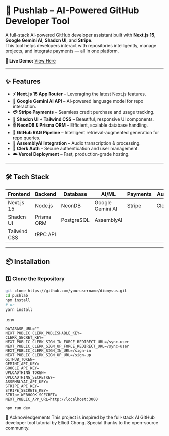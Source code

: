 # 🚀 Pushlab – AI-Powered GitHub Developer Tool

A full-stack AI-powered GitHub developer assistant built with **Next.js 15**, **Google Gemini AI**, **Shadcn UI**, and **Stripe**.  
This tool helps developers interact with repositories intelligently, manage projects, and integrate payments — all in one platform.

**🔗 Live Demo:** [View Here](https://push-lab.vercel.app)  


---

## ✨ Features

- **⚡ Next.js 15 App Router** – Leveraging the latest Next.js features.
- **🤖 Google Gemini AI API** – AI-powered language model for repo interaction.
- **💳 Stripe Payments** – Seamless credit purchase and usage tracking.
- **🎨 Shadcn UI + Tailwind CSS** – Beautiful, responsive UI components.
- **🗄️ NeonDB & Prisma ORM** – Efficient, scalable database handling.
- **📂 GitHub RAG Pipeline** – Intelligent retrieval-augmented generation for repo queries.
- **🎤 AssemblyAI Integration** – Audio transcription & processing.
- **🔐 Clerk Auth** – Secure authentication and user management.
- **☁️ Vercel Deployment** – Fast, production-grade hosting.

---

## 🛠️ Tech Stack

| Frontend        | Backend        | Database   | AI/ML       | Payments | Auth     | Hosting |
|----------------|---------------|-----------|------------|----------|----------|---------|
| Next.js 15     | Node.js       | NeonDB    | Google Gemini AI | Stripe   | Clerk    | Vercel |
| Shadcn UI      | Prisma ORM    | PostgreSQL| AssemblyAI |          |          |         |
| Tailwind CSS   | tRPC API      |           |            |          |          |         |

---

## 📦 Installation

### 1️⃣ Clone the Repository
```bash
git clone https://github.com/yourusername/dionysus.git
cd pushlab
npm install
# or
yarn install
```
.env
```
DATABASE_URL=""
NEXT_PUBLIC_CLERK_PUBLISHABLE_KEY=
CLERK_SECRET_KEY=
NEXT_PUBLIC_CLERK_SIGN_IN_FORCE_REDIRECT_URL=/sync-user
NEXT_PUBLIC_CLERK_SIGN_UP_FORCE_REDIRECT_URL=/sync-user
NEXT_PUBLIC_CLERK_SIGN_IN_URL=/sign-in
NEXT_PUBLIC_CLERK_SIGN_UP_URL=/sign-up
GITHUB_TOKEN=
GEMINI_API_KEY=
GOOGLE_API_KEY=
UPLOADTHING_TOKEN=
UPLOADTHING_SECRETKEY=
ASSEMBLYAI_API_KEY=
STRIPE_API_KEY=
STRIPE_SECRETE_KEY=
STRIpe_WEBHOOK_SCECRET=
NEXT_PUBLIC_APP_URL=http://localhost:3000
```
```
npm run dev
```
🙌 Acknowledgements
This project is inspired by the full-stack AI GitHub developer tool tutorial by Elliott Chong.
Special thanks to the open-source community.


